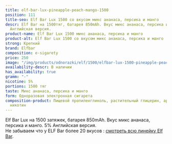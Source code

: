 ```yaml
---
title: elf-bar-lux-pineapple-peach-mango-1500
position: 111
title-seo: Elf Bar Lux 1500 со вкусом микс ананаса, персика и манго
descr: Elf Bar на 1500тяг, батарея 850mAh. Вкус микс ананаса, персика и манго. 5%
  Английская версия.
product-name: Elf Bar Lux 1500 микс ананаса, персика и манго
product-alt: Elf Bar Lux 1500 со вкусом микс ананаса, персика и манго
strong: Крепкий
brand: Elfbar
composition: e-sigarety
price: 250
image: "/img/products/odnorazki/elf/1500/elfbar-lux-1500-pineapple-peach-mango.jpg"
availability-descr: В наличии
has_availability: true
gramm: "-"
nicotine: 5%
portions: 1500 тяг
taste: Микс ананаса, персика и манго
form: Одноразовая электронная сигарета
composition-product: Пищевой пропиленгликоль, растительный глицерин, ароматизатор,
  никотин
---
```


Elf Bar Lux на 1500 затяжек, батарея 850mAh. Вкус микс ананаса, персика и манго. 5% Английская версия.<br>
Не забываем что у ELF Bar более 20 вкусов : [смотреть всю линейку Elf Bar](/elfbar).
